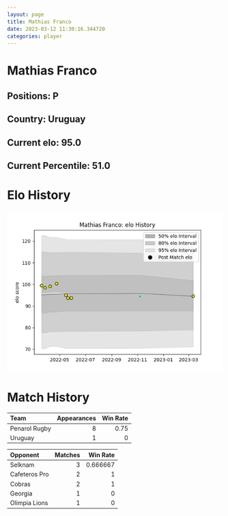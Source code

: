 ```yaml
---  
layout: page  
title: Mathias Franco  
date: 2023-03-12 11:30:16.344720  
categories: player  
---
```

# Mathias Franco

## Positions: P

## Country: Uruguay

## Current elo: 95.0

## Current Percentile: 51.0

# Elo History


![elo history](history_MathiasFranco.png)
# Match History


| Team          |   Appearances |   Win Rate |
|:--------------|--------------:|-----------:|
| Penarol Rugby |             8 |       0.75 |
| Uruguay       |             1 |       0    |

| Opponent      |   Matches |   Win Rate |
|:--------------|----------:|-----------:|
| Selknam       |         3 |   0.666667 |
| Cafeteros Pro |         2 |   1        |
| Cobras        |         2 |   1        |
| Georgia       |         1 |   0        |
| Olimpia Lions |         1 |   0        |